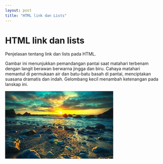 ```yaml
---
layout: post
title: "HTML link dan Lists"
---
```


# HTML link dan lists

Penjelasan tentang link dan lists pada HTML.

Gambar ini menunjukkan pemandangan pantai saat matahari terbenam dengan langit berawan berwarna jingga dan biru. Cahaya matahari memantul di permukaan air dan batu-batu basah di pantai, menciptakan suasana dramatis dan indah. Gelombang kecil menambah ketenangan pada lanskap ini.

![hmtl link dan list](/assets/image/th.jpg)